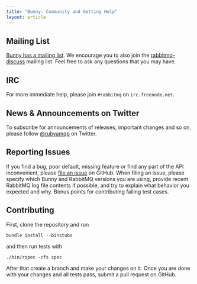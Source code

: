 ```yaml
---
title: "Bunny: Community and Getting Help"
layout: article
---
```


## Mailing List

[Bunny has a mailing list](groups.google.com/group/ruby-amqp). We
encourage you to also join the
[rabbitmq-discuss](https://lists.rabbitmq.com/cgi-bin/mailman/listinfo/rabbitmq-discuss)
mailing list. Feel free to ask any questions that you may have.


## IRC

For more immediate help, please join `#rabbitmq` on `irc.freenode.net`.


## News & Announcements on Twitter

To subscribe for announcements of releases, important changes and so on, please follow [@rubyamqp](https://twitter.com/#!/rubyamqp) on Twitter.


## Reporting Issues

If you find a bug, poor default, missing feature or find any part of
the API inconvenient, please [file an
issue](http://github.com/ruby-amqp/bunny/issues) on GitHub.  When
filing an issue, please specify which Bunny and RabbitMQ versions you
are using, provide recent RabbitMQ log file contents if possible, and
try to explain what behavior you expected and why. Bonus points for
contributing failing test cases.


## Contributing

First, clone the repository and run

    bundle install --binstubs

and then run tests with

    ./bin/rspec -cfs spec

After that create a branch and make your changes on it. Once you are
done with your changes and all tests pass, submit a pull request on
GitHub.
